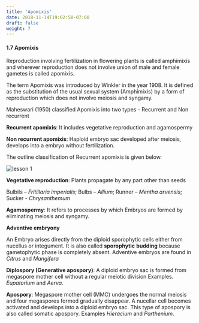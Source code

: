```yaml
---
title: 'Apomixis'
date: 2018-11-14T19:02:50-07:00
draft: false
weight: 7
---
```


#### 1.7 Apomixis


Reproduction involving fertilization in
flowering plants is called amphimixis and
wherever reproduction does not involve union
of male and female gametes is called apomixis.


The term Apomixis was introduced by
Winkler in the year 1908. It is defined as
the substitution of the usual sexual system
(Amphimixis) by a form of reproduction which
does not involve meiosis and syngamy.



Maheswari (1950) classified Apomixis into
two types - Recurrent and Non recurrent


**Recurrent apomixis**: It includes vegetative
reproduction and agamospermy


**Non recurrent apomixis**: Haploid embryo
sac developed after meiosis, develops into a
embryo without fertilization.


The outline classification of Recurrent
apomixis is given below.



![lesson 1](/books/12-biology/botany/images/40.png )




**Vegetative reproduction**: Plants propagate by
any part other than seeds


Bulbils – *Fritillaria imperialis*; Bulbs –
*Allium*; Runner – *Mentha arvensis*; Sucker -
*Chrysanthemum*

**Agamospermy**: It refers to processes by which
Embryos are formed by eliminating meiosis and
syngamy.


**Adventive embryony**


An Embryo arises directly from the diploid
sporophytic cells either from nucellus or
integument. It is also called **sporophytic**
**budding** because gametophytic phase is
completely absent. Adventive embryos are found
in *Citrus* and *Mangifera*


**Diplospory (Generative apospory)**: A diploid
embryo sac is formed from megaspore mother
cell without a regular meiotic division Examples.
*Eupatorium* and *Aerva*.


**Apospory**: Megaspore mother cell (MMC)
undergoes the normal meiosis and four
megaspores formed gradually disappear. A
nucellar cell becomes activated and develops into
a diploid embryo sac. This type of apospory is also
called somatic apospory. Examples *Hieracium*
and *Parthenium*.
